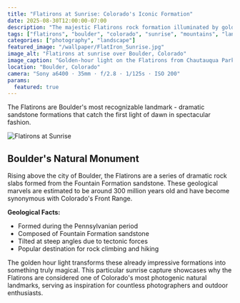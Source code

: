 ```yaml
---
title: "Flatirons at Sunrise: Colorado's Iconic Formation"
date: 2025-08-30T12:00:00-07:00
description: "The majestic Flatirons rock formation illuminated by golden sunrise light over Boulder, Colorado."
tags: ["flatirons", "boulder", "colorado", "sunrise", "mountains", "landscape", "golden-hour", "wallpaper"]
categories: ["photography", "landscape"]
featured_image: "/wallpaper/FlatIron_Sunrise.jpg"
image_alt: "Flatirons at sunrise over Boulder, Colorado"
image_caption: "Golden-hour light on the Flatirons from Chautauqua Park, showcasing Colorado's iconic sandstone formations."
location: "Boulder, Colorado"
camera: "Sony a6400 · 35mm · f/2.8 · 1/125s · ISO 200"
params:
  featured: true
---
```


The Flatirons are Boulder's most recognizable landmark - dramatic sandstone formations that catch the first light of dawn in spectacular fashion.

![Flatirons at Sunrise](/wallpaper/FlatIron_Sunrise.jpg)

## Boulder's Natural Monument

Rising above the city of Boulder, the Flatirons are a series of dramatic rock slabs formed from the Fountain Formation sandstone. These geological marvels are estimated to be around 300 million years old and have become synonymous with Colorado's Front Range.

**Geological Facts:**

- Formed during the Pennsylvanian period
- Composed of Fountain Formation sandstone
- Tilted at steep angles due to tectonic forces
- Popular destination for rock climbing and hiking

The golden hour light transforms these already impressive formations into something truly magical. This particular sunrise capture showcases why the Flatirons are considered one of Colorado's most photogenic natural landmarks, serving as inspiration for countless photographers and outdoor enthusiasts.
